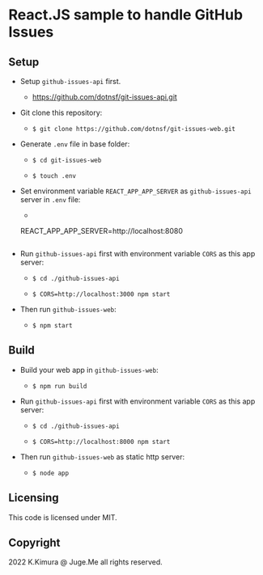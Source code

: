 # React.JS sample to handle GitHub Issues


## Setup

- Setup `github-issues-api` first.

  - https://github.com/dotnsf/git-issues-api.git

- Git clone this repository: 

  - `$ git clone https://github.com/dotnsf/git-issues-web.git`

- Generate `.env` file in base folder:

  - `$ cd git-issues-web`

  - `$ touch .env`

- Set environment variable `REACT_APP_APP_SERVER` as `github-issues-api` server in `.env` file:

  - ```
  REACT_APP_APP_SERVER=http://localhost:8080
  ```

- Run `github-issues-api` first with environment variable `CORS` as this app server:

  - `$ cd ./github-issues-api`

  - `$ CORS=http://localhost:3000 npm start`

- Then run `github-issues-web`:

  - `$ npm start`


## Build

- Build your web app in `github-issues-web`:

  - `$ npm run build`

- Run `github-issues-api` first with environment variable `CORS` as this app server:

  - `$ cd ./github-issues-api`

  - `$ CORS=http://localhost:8000 npm start`

- Then run `github-issues-web` as static http server:

  - `$ node app`
 


## Licensing

This code is licensed under MIT.


## Copyright

2022 K.Kimura @ Juge.Me all rights reserved.

